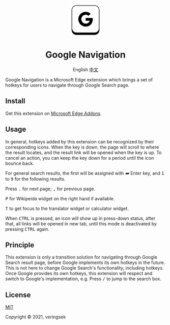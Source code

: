 <div align="center">
<img src="imgs/icon.svg" alt="icon" width = "100" />

# Google Navigation

English
[中文](README-zh.md)

</div>

Google Navigation is a Microsoft Edge extension which brings a set of hotkeys for users to navigate through Google Search page.

## Install

Get this extension on [Microsoft Edge Addons](https://microsoftedge.microsoft.com/addons/detail/google-navigation/cllaejhffgokphkbkfobhjbbojjlbfdl).

## Usage

In general, hotkeys added by this extension can be recognized by their corresponding icons. When the key is down, the page will scroll to where the result locates, and the result link will be opened when the key is up. To cancel an action, you can keep the key down for a period until the icon bounce back.

For general search results, the first will be assigned with <kbd>⮨</kbd> Enter key, and <kbd>1</kbd> to <kbd>9</kbd> for the following results.

Press <kbd>.</kbd> for next page; <kbd>,</kbd> for previous page. 

<kbd>P</kbd> for Wikipeida widget on the right hand if available. 

<kbd>T</kbd> to get focus to the translator widget or calculator widget.

When <kbd>CTRL</kbd> is pressed, an icon will show up in press-down status, after that, all links will be opened in new tab, until this mode is deactivated by pressing <kbd>CTRL</kbd> again. 

## Principle

This extension is only a transition solution for navigating through Google Search result page, before Google implements its own hotkeys in the future. This is not here to change Google Search's functionality, including hotkeys. Once Google provides its own hotkeys, this extension will respect and switch to Google's implementation, e.g. Press <kbd>/</kbd> to jump to the search box.

## License

[MIT](http://opensource.org/licenses/MIT)

Copyright © 2021, veringsek
